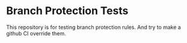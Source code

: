 # Branch Protection Tests

This repository is for testing branch protection rules. And try to make a github CI override them.
